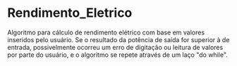 # Rendimento_Eletrico
Algoritmo para cálculo de rendimento elétrico com base em valores inseridos pelo usuário.
Se o resultado da potência de saída for superior à de entrada, possivelmente ocorreu um erro de digitação ou leitura de valores por parte do usuário, e o algoritmo se repete através de um laço "do while".

